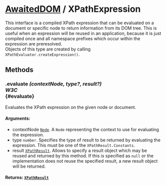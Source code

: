 # [AwaitedDOM](/docs/hero/basic-client/awaited-dom) <span>/</span> XPathExpression

<div class='overview'><span class="seoSummary">This interface is a compiled XPath expression that can be evaluated on a document or specific node to return information from its DOM tree.</span> This is useful when an expression will be reused in an application, because it is just compiled once and all namespace prefixes which occur within the expression are preresolved.</div>

<div class='overview'>Objects of this type are created by calling <code>XPathEvaluator.createExpression()</code>.</div>

## Methods

### .evaluate *(contextNode, type?, result?)* <div class="specs"><i>W3C</i></div> {#evaluate}

Evaluates the XPath expression on the given node or document.

#### **Arguments**:


 - contextNode [`Node`](/docs/hero/awaited-dom/node). A <code>Node</code> representing the context to use for evaluating the expression.
 - type `number`. Specifies the type of result to be returned by evaluating the expression. This must be one of the <code>XPathResult.Constants</code>.
 - result [`XPathResult`](/docs/hero/awaited-dom/x-path-result). Allows to specify a result object which may be reused and returned by this method. If this is specified as <code>null</code> or the implementation does not reuse the specified result, a new result object will be returned.

#### **Returns**: [`XPathResult`](/docs/hero/awaited-dom/x-path-result)

